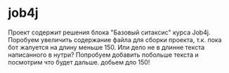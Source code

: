 # job4j
Проект содержит решения блока "Базовый ситаксис" курса Job4j. Поробуем увеличить содержание файла для сборки проекта, т.к. пока бот жалуется на длину меньше 150.
Или дело не в длинне текста написанного в нутри? Попробуем добавить побольше текста и посмотрим что будет дальше. добьем дло 150!

